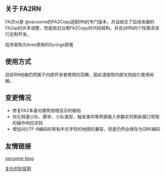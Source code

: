 ## 关于 FA2RN
FA2Ext是 @secsome的FA2Copy适配RN的专门版本，并且结合了后续发展的FA2sp的许多调整，但是依旧沿用FA2Copy的代码结构，并且对RN的个性需求进行定制开发。

程序架构为Ares使用的Syringe那套

## 使用方式
目前RN地编仍然属于内部开发者使用的范畴，因此请按照内部文档指引使用地编。

## 变更情况
* 修复FA2本身对建筑炮塔显示的缺陷
* 优化特遣小队、脚本、小队类型、触发事件等界面输入参数实时刷新窗口导致的操作响应迟钝
* 增加对UTF-8编码的带有中文字符的地图的兼容，但是仍然会保存为GBK编码

## 友情链接

[secsome blog](https://secsome.github.io/post/00002/)

[复仇时刻官网](https://home.revengenow.top)
